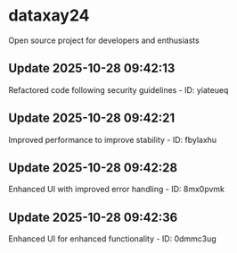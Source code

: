 # dataxay24
Open source project for developers and enthusiasts

## Update 2025-10-28 09:42:13
Refactored code following security guidelines - ID: yiateueq


## Update 2025-10-28 09:42:21
Improved performance to improve stability - ID: fbylaxhu


## Update 2025-10-28 09:42:28
Enhanced UI with improved error handling - ID: 8mx0pvmk


## Update 2025-10-28 09:42:36
Enhanced UI for enhanced functionality - ID: 0dmmc3ug

